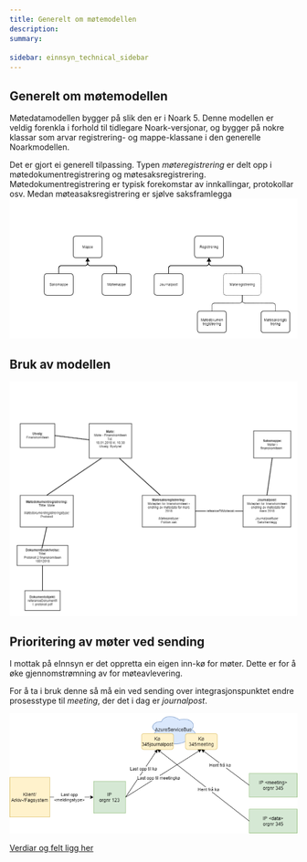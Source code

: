 ```yaml
---
title: Generelt om møtemodellen
description:
summary:

sidebar: einnsyn_technical_sidebar
---
```


## Generelt om møtemodellen
Møtedatamodellen bygger på slik den er i Noark 5. Denne modellen er veldig forenkla i forhold til tidlegare Noark-versjonar, og bygger på nokre
klassar som arvar registrering- og mappe-klassane i den generelle Noarkmodellen.

Det er gjort ei generell tilpassing.  Typen *møteregistrering* er delt opp i møtedokumentregistrering og møtesaksregistrering. Møtedokumentregistrering er
typisk forekomstar av innkallingar, protokollar osv. Medan møteasaksregistrering er sjølve saksframlegga
![Overornda datamodell møter](/images/einnsyn/einnsynn_moetemodell_overordna.png)


## Bruk av modellen
![Overornda datamodell møter](/images/einnsyn/einnsyn_bruk_av_moetedatamodell.png)

## Prioritering av møter ved sending
I mottak på eInnsyn er det oppretta ein eigen inn-kø for møter. Dette er for å øke gjennomstrømning av for møteavlevering.

For å ta i bruk denne så må ein ved sending over integrasjonspunktet endre prosesstype til *meeting*, der det i dag er *journalpost*.

![Dataflyt ved overlevering](/images/einnsyn/moetekoe.png)

[Verdiar og felt ligg her](https://docs.digdir.no/eformidling_nm_message.html#einnsyn)
